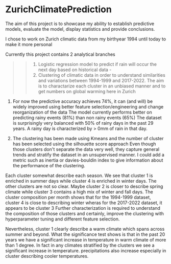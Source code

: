 # ZurichClimatePrediction

The aim of this project is to showcase my ability to establish predictive models,
evaluate the model, display statistics and provide conclusions.

I chose to work on Zurich climatic data from my birthyear 1994 until today to make it more personal

Currently this project contains 2 analytical branches

>> 1) Logistic regression model to predict if rain will occur the next day based on historical data -
>> 2) Clustering of climatic data in order to understand similarities and variations
    between 1994-1999 and 2017-2022. The aim is to charactarize each cluster in an unbiased manner
    and to get numbers on global warming here in Zurich


1) For now the predictive accuracy achieves 74%, it can (and will) be widely improved
using better feature selection/engineering and change reorganization of the data
The model currently performs better on predicting rainy events (81%) than non rainy events (65%)
The dataset is surprisingly very balanced with 50% of rainy days in the past 29 years.
A rainy day is characterized by > 0mm of rain in that day.


2) The clustering has been made using Kmeans and the number of cluster
has been selected using the silhouette score approach
Even though those clusters don't separate the data very well, they capture general trends
and stratify the dataset in an unsupervised manner. I could add a metric such as inertia or davies-bouldin index
to give information about the performance of the clustering.

Each cluster somewhat describe each season. We see that cluster 1 is enriched in summer days
while cluster 4 is enriched in winter days. The other clusters are not so clear.
Maybe cluster 2 is closer to describe spring climate while cluster 3 contains a high mix of winter and fall days.
The cluster composition per month shows that for the 1994-1999 dataset, cluster 4 is close
to describing winter wheras for the 2017-2022 dataset, it appears to be cluster 3
Further characterization is required to understand the composition of those clusters and certainly,
improve the clustering with hyperparameter tuning and different feature selection.

Nevertheless, cluster 1 clearly describe a warm climate which spans across summer and beyond.
What the significance test shows is that in the past 20 years we have a significant increase in temperature
in warm climate of more than 1 degree. In fact in any climates stratified by the clusters
we see a significant increase in temperature.
precipitations also increase especially in cluster describing cooler temperatures.